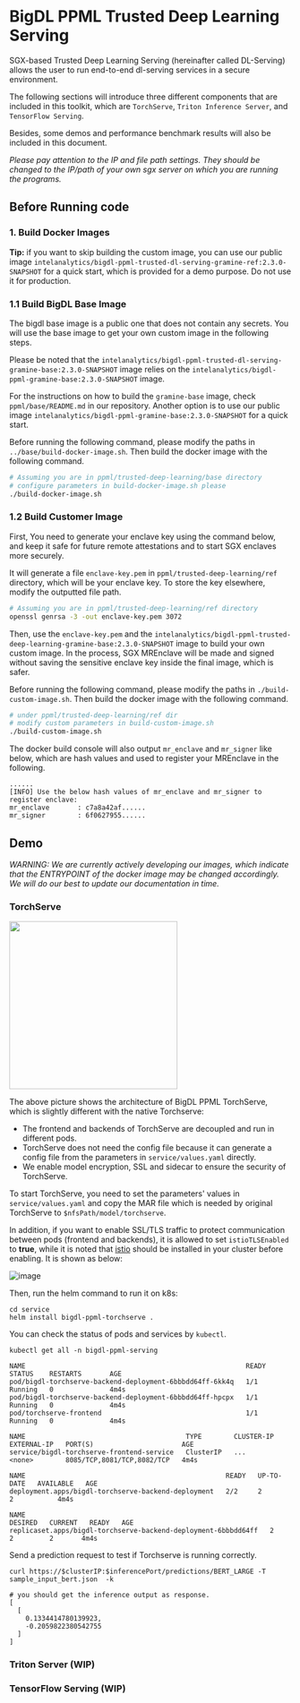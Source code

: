 # BigDL PPML Trusted Deep Learning Serving 

SGX-based Trusted Deep Learning Serving (hereinafter called DL-Serving) allows the user to run end-to-end dl-serving services in a secure environment.

The following sections will introduce three different components that are included in this toolkit, which are `TorchServe`, `Triton Inference Server`, and `TensorFlow Serving`.

Besides, some demos and performance benchmark results will also be included in this document.

*Please pay attention to the IP and file path settings. They should be changed to the IP/path of your own sgx server on which you are running the programs.*

## Before Running code
### 1. Build Docker Images

**Tip:** if you want to skip building the custom image, you can use our public image `intelanalytics/bigdl-ppml-trusted-dl-serving-gramine-ref:2.3.0-SNAPSHOT` for a quick start, which is provided for a demo purpose. Do not use it for production.

### 1.1 Build BigDL Base Image

The bigdl base image is a public one that does not contain any secrets. You will use the base image to get your own custom image in the following steps. 

Please be noted that the `intelanalytics/bigdl-ppml-trusted-dl-serving-gramine-base:2.3.0-SNAPSHOT` image relies on the `intelanalytics/bigdl-ppml-gramine-base:2.3.0-SNAPSHOT` image.  

For the instructions on how to build the `gramine-base` image, check `ppml/base/README.md` in our repository.  Another option is to use our public image `intelanalytics/bigdl-ppml-gramine-base:2.3.0-SNAPSHOT` for a quick start.

Before running the following command, please modify the paths in `../base/build-docker-image.sh`. Then build the docker image with the following command.

```bash
# Assuming you are in ppml/trusted-deep-learning/base directory 
# configure parameters in build-docker-image.sh please
./build-docker-image.sh
```
### 1.2 Build Customer Image

First, You need to generate your enclave key using the command below, and keep it safe for future remote attestations and to start SGX enclaves more securely.

It will generate a file `enclave-key.pem` in `ppml/trusted-deep-learning/ref` directory, which will be your enclave key. To store the key elsewhere, modify the outputted file path.

```bash
# Assuming you are in ppml/trusted-deep-learning/ref directory
openssl genrsa -3 -out enclave-key.pem 3072
```

Then, use the `enclave-key.pem` and the `intelanalytics/bigdl-ppml-trusted-deep-learning-gramine-base:2.3.0-SNAPSHOT` image to build your own custom image. In the process, SGX MREnclave will be made and signed without saving the sensitive enclave key inside the final image, which is safer.


Before running the following command, please modify the paths in `./build-custom-image.sh`. Then build the docker image with the following command.

```bash
# under ppml/trusted-deep-learning/ref dir
# modify custom parameters in build-custom-image.sh
./build-custom-image.sh
```

The docker build console will also output `mr_enclave` and `mr_signer` like below, which are hash values and used to register your MREnclave in the following.

```log
......
[INFO] Use the below hash values of mr_enclave and mr_signer to register enclave:
mr_enclave       : c7a8a42af......
mr_signer        : 6f0627955......
```

## Demo

*WARNING: We are currently actively developing our images, which indicate that the ENTRYPOINT of the docker image may be changed accordingly.  We will do our best to update our documentation in time.*

### TorchServe

<img src="https://github.com/Uxito-Ada/BigDL/assets/60865256/28be57a4-f8a6-4b73-b57d-35e17caa4f58" height="300px">

The above picture shows the architecture of BigDL PPML TorchServe, which is slightly different with the native Torchserve:

- The frontend and backends of TorchServe are decoupled and run in different pods.
- TorchServe does not need the config file because it can generate a config file from the parameters in `service/values.yaml` directly.
- We enable model encryption, SSL and sidecar to ensure the security of TorchServe. 

To start TorchServe, you need to set the parameters' values in `service/values.yaml` and copy the MAR file which is needed by original TorchServe to `$nfsPath/model/torchserve`.

In addition, if you want to enable SSL/TLS traffic to protect communication between pods (frontend and backends), it is allowed to set `istioTLSEnabled` to **true**, while it is noted that [istio](https://istio.io/latest/docs/setup/install/) should be installed in your cluster before enabling. It is shown as below:

![image](https://github.com/Uxito-Ada/BigDL/assets/60865256/be4b17eb-6e4e-43c6-b9d1-5e2d622fbf33)


Then, run the helm command to run it on k8s:

```shell
cd service
helm install bigdl-ppml-torchserve .
```
You can check the status of pods and services by `kubectl`.
```shell
kubectl get all -n bigdl-ppml-serving

NAME                                                       READY   STATUS    RESTARTS       AGE
pod/bigdl-torchserve-backend-deployment-6bbbdd64ff-6kk4q   1/1     Running   0              4m4s
pod/bigdl-torchserve-backend-deployment-6bbbdd64ff-hpcpx   1/1     Running   0              4m4s
pod/torchserve-frontend                                    1/1     Running   0              4m4s

NAME                                        TYPE        CLUSTER-IP      EXTERNAL-IP   PORT(S)                      AGE
service/bigdl-torchserve-frontend-service   ClusterIP   ...             <none>        8085/TCP,8081/TCP,8082/TCP   4m4s

NAME                                                  READY   UP-TO-DATE   AVAILABLE   AGE
deployment.apps/bigdl-torchserve-backend-deployment   2/2     2            2           4m4s

NAME                                                             DESIRED   CURRENT   READY   AGE
replicaset.apps/bigdl-torchserve-backend-deployment-6bbbdd64ff   2         2         2       4m4s

```
Send a prediction request to test if Torchserve is running correctly.
```shell
curl https://$clusterIP:$inferencePort/predictions/BERT_LARGE -T sample_input_bert.json  -k

# you should get the inference output as response.
[
  [
    0.1334414780139923,
    -0.2059822380542755
  ]
]
```



### Triton Server (WIP)



### TensorFlow Serving (WIP)

